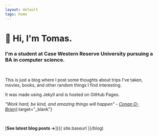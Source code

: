 ```yaml
---
layout: default
tags: home
---
```


# 👋 Hi, I'm Tomas.

### I'm a student at Case Western Reserve University pursuing a BA in computer science.
<br>

This is just a blog where I post some thoughts about trips I've taken, movies, books, and other random things I find interesting. 

It was made using Jekyll and is hosted on GitHub Pages.

*"Work hard, be kind, and amazing things will happen"* - [*Conan O-Brien*](https://www.youtube.com/watch?v=KmDYXaaT9sA){:target="_blank"}

<br>

[**See latest blog posts →**]({{ site.baseurl }}/blog)
